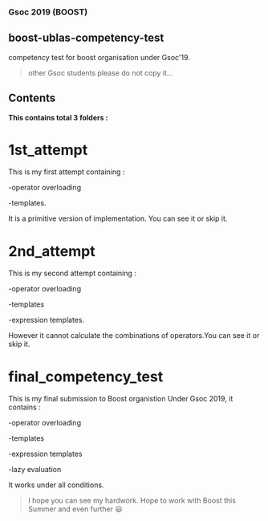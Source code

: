 ### Gsoc 2019 (BOOST)
## boost-ublas-competency-test

competency test for boost organisation under Gsoc'19.
> other Gsoc students please do not copy it...

## Contents

**This contains total 3 folders :**

# 1st_attempt

This is my first attempt containing :

   -operator overloading 
   
   -templates.
 
It is a primitive version of implementation. You can see it or skip it.

# 2nd_attempt

This is my second attempt containing :

   -operator overloading
   
   -templates 
   
   -expression templates.
   

However it cannot calculate the combinations of operators.You can see it or skip it.


# final_competency_test

This is my final submission to Boost organistion Under Gsoc 2019, it contains :
 
   -operator overloading
   
   -templates 
   
   -expression templates
   
   -lazy evaluation 
   
   
It works under all conditions.


> I hope you can see my hardwork. Hope to work with Boost this Summer and even further :smiley:
